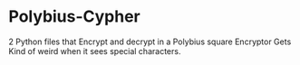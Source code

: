 # Polybius-Cypher
2 Python files that Encrypt and decrypt in a Polybius square
Encryptor Gets Kind of weird when it sees special characters.
